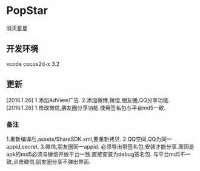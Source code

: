 # PopStar
消灭星星
## 开发环境
xcode cocos2d-x 3.2
## 更新
[2016.1.26]
1.添加AdView广告.
2.添加微博,微信,朋友圈,QQ分享功能.
[2016.1.28]
1.修改微信,朋友圈分享功能.使用签名包与平台md5一致.
### 备注
1.重新编译后,assets/ShareSDK.xml,要重新拷贝.
2.QQ空间,QQ为同一appid,secret.
3.微信,朋友圈同一appid.
必须导出带签名包,安装才能分享.原因是apk的md5必须与微信开放平台一致.直接安装为debug签名包.
与平台md5不一致,点击微信,朋友圈分享不弹出界面.